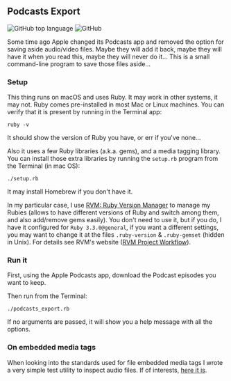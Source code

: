 ## Podcasts Export
![GitHub top language](https://img.shields.io/github/languages/top/CarlosCD/podcasts_export?color=red&style=plastic)
![GitHub](https://img.shields.io/github/license/CarlosCD/podcasts_export?style=plastic)

Some time ago Apple changed its Podcasts app and removed the option for saving aside audio/video files.
Maybe they will add it back, maybe they will have it when you read this, maybe they will never do it...
This is a small command-line program to save those files aside...

### Setup

This thing runs on macOS and uses Ruby. It may work in other systems, it may not. Ruby comes
pre-installed in most Mac or Linux machines. You can verify that it is present by running in the Terminal app:

    ruby -v

It should show the version of Ruby you have, or err if you've none...

Also it uses a few Ruby libraries (a.k.a. gems), and a media tagging library. You can install those
extra libraries by running the `setup.rb` program from the Terminal (in mac OS):

    ./setup.rb

It may install Homebrew if you don't have it.

In my particular case, I use [RVM: Ruby Version Manager](https://rvm.io/) to manage my Rubies (allows to
have different versions of Ruby and switch among them, and also add/remove gems easily). You don't need to
use it, but if you do, I have it configured for `Ruby 3.3.0@general`, if you want a different settings, you
may want to change it at the files `.ruby-version` & `.ruby-gemset` (hidden in Unix). For details see RVM's
website ([RVM Project Workflow](https://rvm.io/workflow/projects#project-file-ruby-version)).

### Run it

First, using the Apple Podcasts app, download the Podcast episodes you want to keep.

Then run from the Terminal:

    ./podcasts_export.rb 

If no arguments are passed, it will show you a help message with all the options.

### On embedded media tags

When looking into the standards used for file embedded media tags I wrote a very simple test utility to inspect audio
files. If of interests, [here it is](tagging/).
